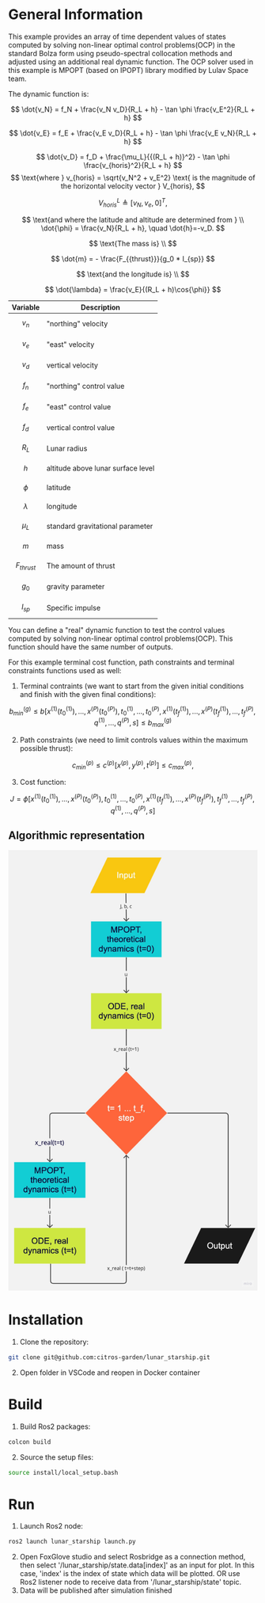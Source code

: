 # General Information
This example provides an array of time dependent values of states computed by solving non-linear optimal control problems(OCP) in the standard Bolza form using pseudo-spectral collocation methods and adjusted using an additional real dynamic function. The OCP solver used in this example is MPOPT (based on IPOPT) library modified by Lulav Space team.

The dynamic function is:

$$ \dot{v_N} = f_N + \frac{v_N v_D}{R_L + h} - \tan \phi \frac{v_E^2}{R_L + h} 
$$ 

$$
\dot{v_E} = f_E + \frac{v_E v_D}{R_L + h} - \tan \phi \frac{v_E v_N}{R_L + h} 
$$

$$
\dot{v_D} = f_D + \frac{\mu_L}{{(R_L + h)}^2} - \tan \phi \frac{v_{horis}^2}{R_L + h}
$$
$$
\text{where } v_{horis} = \sqrt{v_N^2 + v_E^2} \text{ is the magnitude of the horizontal velocity vector } V_{horis},
$$

$$
V_{horis}^L \triangleq {[v_N, v_e, 0]}^T,
$$

$$
\text{and where the latitude and altitude are determined from
} \\
\dot{\phi} = \frac{v_N}{R_L + h}, \quad \dot{h}=-v_D.
$$

$$
\text{The mass is} \\
$$

$$
\dot{m} = - \frac{F_{{thrust}}}{g_0 * I_{sp}}
$$

$$
\text{and the longitude is} \\
$$

$$
\dot{\lambda} = \frac{v_E}{(R_L + h)\cos{\phi}}
$$


| Variable | Description |
| --- | --- |
| $$ v_n $$ | "northing" velocity |
| $$ v_e $$ | "east" velocity |
| $$ v_d $$ | vertical velocity |
| $$ f_n $$ | "northing" control value |
| $$ f_e $$ | "east" control value |
| $$ f_d $$ | vertical control value |
| $$ R_L $$ | Lunar radius |
| $$ h $$ | altitude above lunar surface level |
| $$ \phi $$ | latitude |
| $$ \lambda $$ | longitude |
| $$ \mu_L $$ | standard gravitational parameter |
| $$ m $$ | mass |
| $$ F_{thrust} $$ | The amount of thrust |
| $$ g_0 $$ | gravity parameter |
| $$ I_{sp} $$ | Specific impulse |


You can define a "real" dynamic function to test the control values computed by solving non-linear optimal control problems(OCP). This function should have the same number of outputs. 

For this example terminal cost function, path constraints and terminal constraints functions used as well: 

1. Terminal contraints (we want to start from the given initial conditions and finish with the given final conditions):

$$
b_{min}^{(g)} \le b\big[x^{(1)}(t_0^{(1)}),...,x^{(P)}(t_0^{(P)}),t_0^{(1)},...,t_0^{(P)},x^{(1)}(t_f^{(1)}),...,x^{(P)}(t_f^{(1)}),...,t_f^{(P)},q^{(1)},...,q^{(P)},s \big] \le b_{max}^{(g)}
$$

2. Path constraints (we need to limit controls values within the maximum possible thrust):

$$
c_{min}^{(p)} \le c^{(p)} \Big[x^{(p)}, y^{(p)}, t^{(p)} \Big] \le c_{max}^{(p)},
$$

3. Cost function:

$$
J = \phi \big[x^{(1)}(t^{(1)}_0),..., x^{(P)}(t^{(P )}_0), t^{(1)}_0, . . . , t^{(P)}_0, x^{(1)}(t^{(1)}_f), . . . , x^{(P )}(t^{(P )}_f), t^{(1)}_f, . . . , t^{(P )}_f, q^{(1)}, . . . , q^{(P )}, s \big]
$$ 


## Algorithmic representation

![gif](/docs/img/Flowchart.jpg "Maneuver example")

# Installation
1. Clone the repository:
```bash 
git clone git@github.com:citros-garden/lunar_starship.git
```
2. Open folder in VSCode and reopen in Docker container


# Build
1. Build Ros2 packages:
```bash 
colcon build
```
2. Source the setup files:
```bash 
source install/local_setup.bash
```

# Run
1. Launch Ros2 node:
```bash 
ros2 launch lunar_starship launch.py
```

2. Open FoxGlove studio and select Rosbridge as a connection method, 
then select '/lunar_starship/state.data[index]' as an input for plot. In this case, 'index' is the index of state which data will be plotted.
OR use Ros2 listener node to receive data from '/lunar_starship/state' topic.
3. Data will be published after simulation finished
